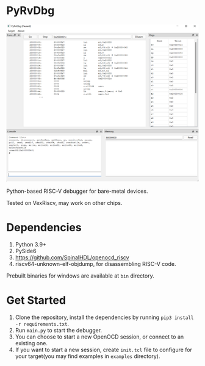 # PyRvDbg

![](media/1.png)

Python-based RISC-V debugger for bare-metal devices.

Tested on VexRiscv, may work on other chips.

# Dependencies
1. Python 3.9+
2. PySide6
3. https://github.com/SpinalHDL/openocd_riscv
4. riscv64-unknown-elf-objdump, for disassembling RISC-V code.


Prebuilt binaries for windows are available at `bin` directory.

# Get Started
1. Clone the repository, install the dependencies by running `pip3 install -r requirements.txt`.
2. Run `main.py` to start the debugger.
3. You can choose to start a new OpenOCD session, or connect to an existing one. 
4. If you want to start a new session, create `init.tcl` file to configure for your target(you may find examples in `examples` directory). 